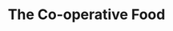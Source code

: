 ---
title: "The Co-operative Food"
url: /bolton/the-co-operative-food-highfield-road/
shop: supermarket
---